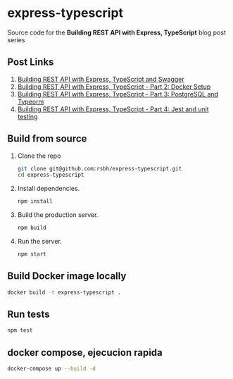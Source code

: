 # express-typescript

Source code for the **Building REST API with Express, TypeScript** blog post series

## Post Links

1. [Building REST API with Express, TypeScript and Swagger](https://rsbh.dev/blog/rest-api-with-express-typescript)
2. [Building REST API with Express, TypeScript - Part 2: Docker Setup](https://rsbh.dev/blog/rest-api-express-typescript-docker)
3. [Building REST API with Express, TypeScript - Part 3: PostgreSQL and Typeorm](https://rsbh.dev/blog/rest-api-express-postgres-typeorm)
4. [Building REST API with Express, TypeScript - Part 4: Jest and unit testing](https://rsbh.dev/blog/rest-api-express-typescript-jest-testing)

## Build from source

1. Clone the repo

   ```sh
   git clone git@github.com:rsbh/express-typescript.git
   cd express-typescript
   ```

2. Install dependencies.

   ```sh
   npm install
   ```

3. Build the production server.

   ```sh
   npm build
   ```

4. Run the server.
   ```sh
   npm start
   ```

## Build Docker image locally

```sh
docker build -t express-typescript .
```

## Run tests

```sh
npm test
```
## docker compose, ejecucion rapida

```sh
docker-compose up --build -d
```